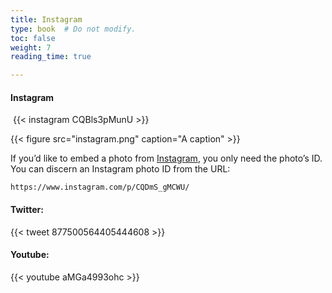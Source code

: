 ```yaml
---
title: Instagram
type: book  # Do not modify.
toc: false
weight: 7
reading_time: true

---
```


#### Instagram

​		{{< instagram CQBls3pMunU >}}

{{< figure src="instagram.png" caption="A caption" >}}

If you’d like to embed a photo from [Instagram](https://www.instagram.com/), you only need the photo’s ID. You can discern an Instagram photo ID from the URL:

```
https://www.instagram.com/p/CQDmS_gMCWU/
```



#### Twitter:

{{< tweet 877500564405444608 >}}



#### Youtube:

{{< youtube aMGa4993ohc >}} 

